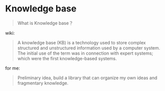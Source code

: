 # Knowledge base

> What is Knowledge base？

wiki:
> A knowledge base (KB) is a technology used to store complex structured and unstructured information used by a computer system. The initial use of the term was in connection with expert systems; which were the first knowledge-based systems.

for me:
> Preliminary idea, build a library that can organize my own ideas and fragmentary knowledge. 